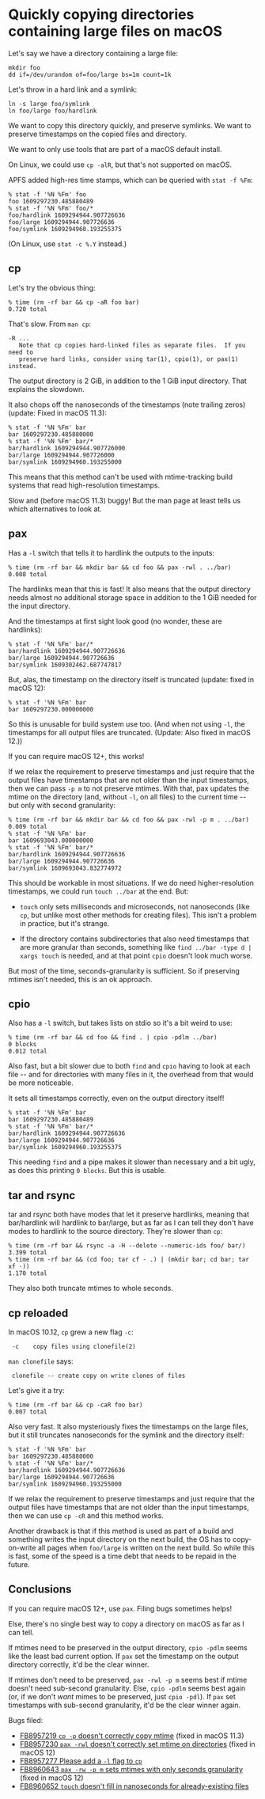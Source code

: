# Quickly copying directories containing large files on macOS

Let's say we have a directory containing a large file:

    mkdir foo
    dd if=/dev/urandom of=foo/large bs=1m count=1k

Let's throw in a hard link and a symlink:

    ln -s large foo/symlink
    ln foo/large foo/hardlink

We want to copy this directory quickly, and preserve symlinks.
We want to preserve timestamps on the copied files and directory.

We want to only use tools that are part of a macOS default install.

On Linux, we could use `cp -alR`, but that's not supported on macOS.

APFS added high-res time stamps, which can be queried with `stat -f %Fm`:

    % stat -f '%N %Fm' foo
    foo 1609297230.485880489
    % stat -f '%N %Fm' foo/*
    foo/hardlink 1609294944.907726636
    foo/large 1609294944.907726636
    foo/symlink 1609294960.193255375
    
(On Linux, use `stat -c %.Y` instead.)

## cp

Let's try the obvious thing:

    % time (rm -rf bar && cp -aR foo bar)
    0.720 total

That's slow. From `man cp`:

    -R ...
       Note that cp copies hard-linked files as separate files.  If you need to
       preserve hard links, consider using tar(1), cpio(1), or pax(1) instead.

The output directory is 2 GiB, in addition to the 1 GiB input directory.
That explains the slowdown.

It also chops off the nanoseconds of the timestamps (note trailing zeros)
(update: Fixed in macOS 11.3):

    % stat -f '%N %Fm' bar
    bar 1609297230.485880000
    % stat -f '%N %Fm' bar/*
    bar/hardlink 1609294944.907726000
    bar/large 1609294944.907726000
    bar/symlink 1609294960.193255000

This means that this method can't be used with mtime-tracking build systems
that read high-resolution timestamps.

Slow and (before macOS 11.3) buggy! But the man page at least tells us which
alternatives to look at.

## pax

Has a `-l` switch that tells it to hardlink the outputs to the inputs:

    % time (rm -rf bar && mkdir bar && cd foo && pax -rwl . ../bar)
    0.008 total

The hardlinks mean that this is fast! It also means that the output directory
needs almost no additional storage space in addition to the 1 GiB needed for
the input directory.

And the timestamps at first sight look good (no wonder, these are hardlinks):

    % stat -f '%N %Fm' bar/*
    bar/hardlink 1609294944.907726636
    bar/large 1609294944.907726636
    bar/symlink 1609302462.687747817

But, alas, the timestamp on the directory itself is truncated
(update: fixed in macOS 12):

    % stat -f '%N %Fm' bar
    bar 1609297230.000000000

So this is unusable for build system use too.
(And when not using `-l`, the timestamps for all output files are truncated.
(Update: Also fixed in macOS 12.))

If you can require macOS 12+, this works!

If we relax the requirement to preserve timestamps and just require that the
output files have timestamps that are not older than the input timestamps, then
we can pass `-p m` to not preserve mtimes. With that, pax updates the mtime
on the directory (and, without `-l`, on all files) to the current time --
but only with second granularity:

    % time (rm -rf bar && mkdir bar && cd foo && pax -rwl -p m . ../bar)
    0.009 total
    % stat -f '%N %Fm' bar
    bar 1609693043.000000000
    % stat -f '%N %Fm' bar/*
    bar/hardlink 1609294944.907726636
    bar/large 1609294944.907726636
    bar/symlink 1609693043.832774972

This should be workable in most situations. If we do need higher-resolution
timestamps, we could run `touch ../bar` at the end. But:

* `touch` only sets milliseconds and microseconds, not nanoseconds (like `cp`,
  but unlike most other methods for creating files). This isn't a problem in
  practice, but it's strange.

* If the directory contains subdirectories that also need timestamps that are
  more granular than seconds, something like `find ../bar -type d | xargs touch`
  is needed, and at that point `cpio` doesn't look much worse.

But most of the time, seconds-granularity is sufficient. So if preserving
mtimes isn't needed, this is an ok approach.

## cpio

Also has a `-l` switch, but takes lists on stdio so it's a bit weird to use:

    % time (rm -rf bar && cd foo && find . | cpio -pdlm ../bar)
    0 blocks
    0.012 total

Also fast, but a bit slower due to both `find` and `cpio` having to look at
each file -- and for directories with many files in it, the overhead from that
would be more noticeable.

It sets all timestamps correctly, even on the output directory itself!

    % stat -f '%N %Fm' bar
    bar 1609297230.485880489
    % stat -f '%N %Fm' bar/*
    bar/hardlink 1609294944.907726636
    bar/large 1609294944.907726636
    bar/symlink 1609294960.193255375

This needing `find` and a pipe makes it slower than necessary and a bit ugly,
as does this printing `0 blocks`. But this is usable.

## tar and rsync

tar and rsync both have modes that let it preserve hardlinks, meaning that
bar/hardlink will hardlink to bar/large, but as far as I can tell they don't
have modes to hardlink to the source directory. They're slower than `cp`:

    % time (rm -rf bar && rsync -a -H --delete --numeric-ids foo/ bar/)
    3.399 total
    % time (rm -rf bar && (cd foo; tar cf - .) | (mkdir bar; cd bar; tar xf -))
    1.170 total

They also both truncate mtimes to whole seconds.

## cp reloaded

In macOS 10.12, `cp` grew a new flag `-c`:

     -c    copy files using clonefile(2)

`man clonefile` says:

     clonefile -- create copy on write clones of files

Let's give it a try:

    % time (rm -rf bar && cp -caR foo bar)
    0.007 total

Also very fast. It also mysteriously fixes the timestamps on the large
files, but it still truncates nanoseconds for the symlink and the directory
itself:

    % stat -f '%N %Fm' bar
    bar 1609297230.485880000
    % stat -f '%N %Fm' bar/*
    bar/hardlink 1609294944.907726636
    bar/large 1609294944.907726636
    bar/symlink 1609294960.193255000

If we relax the requirement to preserve timestamps and just require that the
output files have timestamps that are not older than the input timestamps, then
we can use `cp -cR` and this method works.

Another drawback is that if this method is used as part of a build and something
writes the input directory on the next build, the OS has to copy-on-write
all pages when `foo/large` is written on the next build. So while this is fast,
some of the speed is a time debt that needs to be repaid in the future.

## Conclusions

If you can require macOS 12+, use `pax`. Filing bugs sometimes helps!

Else, there's no single best way to copy a directory on macOS as far as I can
tell.

If mtimes need to be preserved in the output directory, `cpio -pdlm` seems like
the least bad current option.  If `pax` set the timestamp on the output
directory correctly, it'd be the clear winner.

If mtimes don't need to be preserved, `pax -rwl -p m` seems best if mtime
doesn't need sub-second granularity. Else, `cpio -pdlm` seems best again
(or, if we don't _want_ mimes to be preserved, just `cpio -pdl`). If `pax` set
timestamps with sub-second granularity, it'd be the clear winner again.

Bugs filed:

* [FB8957219 `cp -p` doesn't correctly copy mtime](https://openradar.appspot.com/radar?id=4946596567449600) (fixed in macOS 11.3)
* [FB8957230 `pax -rwl` doesn't correctly set mtime on directories](https://openradar.appspot.com/radar?id=5032029741645824) (fixed in macOS 12)
* [FB8957277 Please add a `-l` flag to `cp`](https://openradar.appspot.com/radar?id=5017815211835392)
* [FB8960643 `pax -rw -p m` sets mtimes with only seconds granularity](https://openradar.appspot.com/radar?id=5046181155569664) (fixed in macOS 12)
* [FB8960652 `touch` doesn't fill in nanoseconds for already-existing files](https://openradar.appspot.com/radar?id=4954148596350976)
